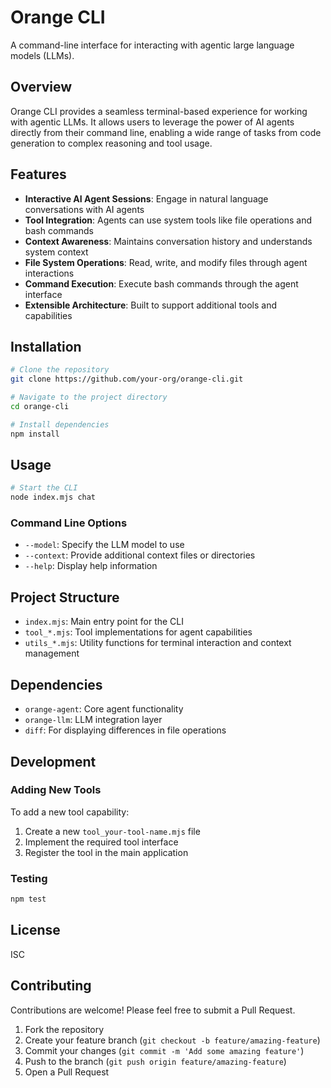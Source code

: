 # Orange CLI

A command-line interface for interacting with agentic large language models (LLMs).

## Overview

Orange CLI provides a seamless terminal-based experience for working with agentic LLMs. It allows users to leverage the power of AI agents directly from their command line, enabling a wide range of tasks from code generation to complex reasoning and tool usage.

## Features

- **Interactive AI Agent Sessions**: Engage in natural language conversations with AI agents
- **Tool Integration**: Agents can use system tools like file operations and bash commands
- **Context Awareness**: Maintains conversation history and understands system context
- **File System Operations**: Read, write, and modify files through agent interactions
- **Command Execution**: Execute bash commands through the agent interface
- **Extensible Architecture**: Built to support additional tools and capabilities

## Installation

```bash
# Clone the repository
git clone https://github.com/your-org/orange-cli.git

# Navigate to the project directory
cd orange-cli

# Install dependencies
npm install
```

## Usage

```bash
# Start the CLI
node index.mjs chat
```

### Command Line Options

- `--model`: Specify the LLM model to use
- `--context`: Provide additional context files or directories
- `--help`: Display help information

## Project Structure

- `index.mjs`: Main entry point for the CLI
- `tool_*.mjs`: Tool implementations for agent capabilities
- `utils_*.mjs`: Utility functions for terminal interaction and context management

## Dependencies

- `orange-agent`: Core agent functionality
- `orange-llm`: LLM integration layer
- `diff`: For displaying differences in file operations

## Development

### Adding New Tools

To add a new tool capability:

1. Create a new `tool_your-tool-name.mjs` file
2. Implement the required tool interface
3. Register the tool in the main application

### Testing

```bash
npm test
```

## License

ISC

## Contributing

Contributions are welcome! Please feel free to submit a Pull Request.

1. Fork the repository
2. Create your feature branch (`git checkout -b feature/amazing-feature`)
3. Commit your changes (`git commit -m 'Add some amazing feature'`)
4. Push to the branch (`git push origin feature/amazing-feature`)
5. Open a Pull Request
